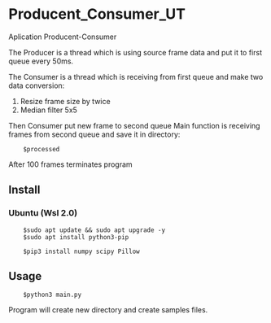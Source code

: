 # Producent_Consumer_UT

Aplication Producent-Consumer

The Producer is a thread which is using source frame data and put it to first queue every 50ms.

The Consumer is a thread which is receiving from first queue and make two data conversion:

1. Resize frame size by twice
2. Median filter 5x5

Then Consumer put new frame to second queue
Main function is receiving frames from second queue and save it in directory: 

        $processed

After 100 frames terminates program

## Install 

### Ubuntu (Wsl 2.0)
        $sudo apt update && sudo apt upgrade -y
        $sudo apt install python3-pip

        $pip3 install numpy scipy Pillow

## Usage

        $python3 main.py

Program will create new directory and create samples files.
